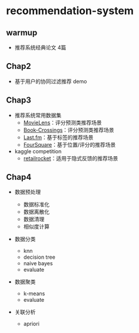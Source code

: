 # recommendation-system

## warmup
* 推荐系统经典论文 4篇

## Chap2
* 基于用户的协同过滤推荐 demo

## Chap3
* 推荐系统常用数据集
    * [MovieLens](https://grouplens.org/datasets/movielens)：评分预测类推荐场景
    * [Book-Crossings](http://www2.informatik.uni-freiburg.de/~cziegler/BX/)：评分预测类推荐场景
    * [Last.fm](https://grouplens.org/datasets/hetrec-2011/)：基于标签的推荐场景
    * [FourSquare](https://archive.org/download/201309_foursquare_dataset_umn)：基于位置/评分的推荐场景
* kaggle competition
    * [retailrocket](https://www.kaggle.com/retailrocket/ecommerce-dataset)：适用于隐式反馈的推荐场景

## Chap4
* 数据预处理
    * 数据标准化
    * 数据离散化
    * 数据清理
    * 相似度计算

* 数据分类
    * knn
    * decision tree
    * naive bayes
    * evaluate

* 数据聚类
    * k-means
    * evaluate

* 关联分析
    * apriori